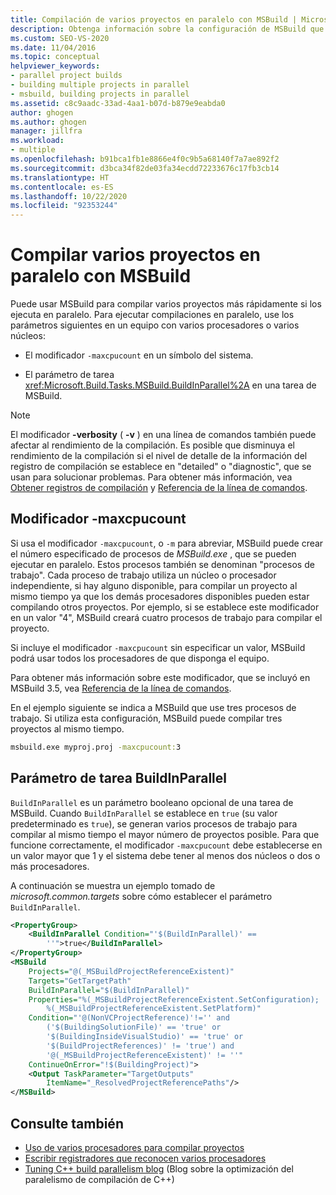 ```yaml
---
title: Compilación de varios proyectos en paralelo con MSBuild | Microsoft Docs
description: Obtenga información sobre la configuración de MSBuild que puede usar para compilar varios proyectos más rápidamente si los ejecuta en paralelo.
ms.custom: SEO-VS-2020
ms.date: 11/04/2016
ms.topic: conceptual
helpviewer_keywords:
- parallel project builds
- building multiple projects in parallel
- msbuild, building projects in parallel
ms.assetid: c8c9aadc-33ad-4aa1-b07d-b879e9eabda0
author: ghogen
ms.author: ghogen
manager: jillfra
ms.workload:
- multiple
ms.openlocfilehash: b91bca1fb1e8866e4f0c9b5a68140f7a7ae892f2
ms.sourcegitcommit: d3bca34f82de03fa34ecdd72233676c17fb3cb14
ms.translationtype: HT
ms.contentlocale: es-ES
ms.lasthandoff: 10/22/2020
ms.locfileid: "92353244"
---
```

# <a name="build-multiple-projects-in-parallel-with-msbuild"></a>Compilar varios proyectos en paralelo con MSBuild

Puede usar MSBuild para compilar varios proyectos más rápidamente si los ejecuta en paralelo. Para ejecutar compilaciones en paralelo, use los parámetros siguientes en un equipo con varios procesadores o varios núcleos:

- El modificador `-maxcpucount` en un símbolo del sistema.

- El parámetro de tarea <xref:Microsoft.Build.Tasks.MSBuild.BuildInParallel%2A> en una tarea de MSBuild.

> [!NOTE]
> El modificador **-verbosity** ( **-v** ) en una línea de comandos también puede afectar al rendimiento de la compilación. Es posible que disminuya el rendimiento de la compilación si el nivel de detalle de la información del registro de compilación se establece en "detailed" o "diagnostic", que se usan para solucionar problemas. Para obtener más información, vea [Obtener registros de compilación](../msbuild/obtaining-build-logs-with-msbuild.md) y [Referencia de la línea de comandos](../msbuild/msbuild-command-line-reference.md).

## <a name="-maxcpucount-switch"></a>Modificador -maxcpucount

Si usa el modificador `-maxcpucount`, o `-m` para abreviar, MSBuild puede crear el número especificado de procesos de *MSBuild.exe* , que se pueden ejecutar en paralelo. Estos procesos también se denominan "procesos de trabajo". Cada proceso de trabajo utiliza un núcleo o procesador independiente, si hay alguno disponible, para compilar un proyecto al mismo tiempo ya que los demás procesadores disponibles pueden estar compilando otros proyectos. Por ejemplo, si se establece este modificador en un valor "4", MSBuild creará cuatro procesos de trabajo para compilar el proyecto.

Si incluye el modificador `-maxcpucount` sin especificar un valor, MSBuild podrá usar todos los procesadores de que disponga el equipo.

Para obtener más información sobre este modificador, que se incluyó en MSBuild 3.5, vea [Referencia de la línea de comandos](../msbuild/msbuild-command-line-reference.md).

En el ejemplo siguiente se indica a MSBuild que use tres procesos de trabajo. Si utiliza esta configuración, MSBuild puede compilar tres proyectos al mismo tiempo.

```cmd
msbuild.exe myproj.proj -maxcpucount:3
```

## <a name="buildinparallel-task-parameter"></a>Parámetro de tarea BuildInParallel

`BuildInParallel` es un parámetro booleano opcional de una tarea de MSBuild. Cuando `BuildInParallel` se establece en `true` (su valor predeterminado es `true`), se generan varios procesos de trabajo para compilar al mismo tiempo el mayor número de proyectos posible. Para que funcione correctamente, el modificador `-maxcpucount` debe establecerse en un valor mayor que 1 y el sistema debe tener al menos dos núcleos o dos o más procesadores.

A continuación se muestra un ejemplo tomado de *microsoft.common.targets* sobre cómo establecer el parámetro `BuildInParallel`.

```xml
<PropertyGroup>
    <BuildInParallel Condition="'$(BuildInParallel)' ==
        ''">true</BuildInParallel>
</PropertyGroup>
<MSBuild
    Projects="@(_MSBuildProjectReferenceExistent)"
    Targets="GetTargetPath"
    BuildInParallel="$(BuildInParallel)"
    Properties="%(_MSBuildProjectReferenceExistent.SetConfiguration);
        %(_MSBuildProjectReferenceExistent.SetPlatform)"
    Condition="'@(NonVCProjectReference)'!='' and
        ('$(BuildingSolutionFile)' == 'true' or
        '$(BuildingInsideVisualStudio)' == 'true' or
        '$(BuildProjectReferences)' != 'true') and
        '@(_MSBuildProjectReferenceExistent)' != ''"
    ContinueOnError="!$(BuildingProject)">
    <Output TaskParameter="TargetOutputs"
        ItemName="_ResolvedProjectReferencePaths"/>
</MSBuild>
```

## <a name="see-also"></a>Consulte también

- [Uso de varios procesadores para compilar proyectos](../msbuild/using-multiple-processors-to-build-projects.md)
- [Escribir registradores que reconocen varios procesadores](../msbuild/writing-multi-processor-aware-loggers.md)
- [Tuning C++ build parallelism blog](https://devblogs.microsoft.com/visualstudio/tuning-c-build-parallelism-in-vs2010/) (Blog sobre la optimización del paralelismo de compilación de C++)
